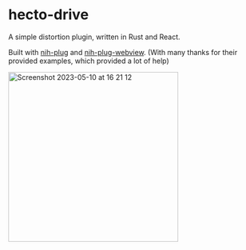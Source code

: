 # hecto-drive
A simple distortion plugin, written in Rust and React.

Built with [nih-plug](https://github.com/robbert-vdh/nih-plug/) and [nih-plug-webview](https://github.com/maxjvh/nih-plug-webview). (With many thanks for their provided examples, which provided a lot of help)

<img width="340" alt="Screenshot 2023-05-10 at 16 21 12" src="https://github.com/hectorbennett/hecto-drive/assets/23317027/d08564c1-7ae4-46c8-8d71-b3b7853b0f1f">
